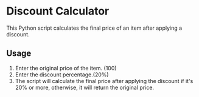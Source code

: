 # Discount Calculator

This Python script calculates the final price of an item after applying a discount.

## Usage

1. Enter the original price of the item. (100)
2. Enter the discount percentage.(20%)
3. The script will calculate the final price after applying the discount if it's 20% or more, otherwise, it will return the original price.

